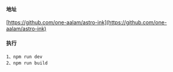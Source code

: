 #### 地址
[https://github.com/one-aalam/astro-ink](https://github.com/one-aalam/astro-ink)

#### 执行
```
1、npm run dev
2、npm run build
```

